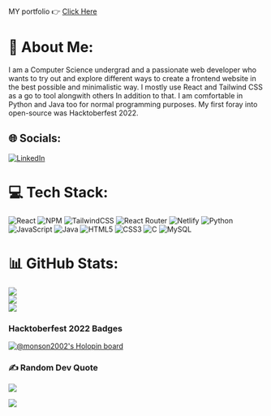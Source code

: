 MY portfolio 👉 [Click Here](https://monson2002-portfolio-2023.netlify.app/)

# 💫 About Me:
I am a Computer Science undergrad and a passionate web developer who wants to try out and explore different ways to create a frontend website in the best possible and minimalistic way. I mostly use React and Tailwind CSS as a go to tool alongwith others In addition to that. I am comfortable in Python and Java too for normal programming purposes. My first foray into open-source was Hacktoberfest 2022.


## 🌐 Socials:
[![LinkedIn](https://img.shields.io/badge/LinkedIn-%230077B5.svg?logo=linkedin&logoColor=white)](https://linkedin.com/in/monson-reji-verghese-a26061231) 

# 💻 Tech Stack:
![React](https://img.shields.io/badge/react-%2320232a.svg?style=for-the-badge&logo=react&logoColor=%2361DAFB) ![NPM](https://img.shields.io/badge/NPM-%23000000.svg?style=for-the-badge&logo=npm&logoColor=white) ![TailwindCSS](https://img.shields.io/badge/tailwindcss-%2338B2AC.svg?style=for-the-badge&logo=tailwind-css&logoColor=white) ![React Router](https://img.shields.io/badge/React_Router-CA4245?style=for-the-badge&logo=react-router&logoColor=white) ![Netlify](https://img.shields.io/badge/netlify-%23000000.svg?style=for-the-badge&logo=netlify&logoColor=#00C7B7) ![Python](https://img.shields.io/badge/python-3670A0?style=for-the-badge&logo=python&logoColor=ffdd54) ![JavaScript](https://img.shields.io/badge/javascript-%23323330.svg?style=for-the-badge&logo=javascript&logoColor=%23F7DF1E) ![Java](https://img.shields.io/badge/java-%23ED8B00.svg?style=for-the-badge&logo=java&logoColor=white) ![HTML5](https://img.shields.io/badge/html5-%23E34F26.svg?style=for-the-badge&logo=html5&logoColor=white) ![CSS3](https://img.shields.io/badge/css3-%231572B6.svg?style=for-the-badge&logo=css3&logoColor=white) ![C](https://img.shields.io/badge/c-%2300599C.svg?style=for-the-badge&logo=c&logoColor=white) ![MySQL](https://img.shields.io/badge/mysql-%2300f.svg?style=for-the-badge&logo=mysql&logoColor=white)
# 📊 GitHub Stats:
![](https://github-readme-stats.vercel.app/api?username=monson2002&theme=dark&hide_border=false&include_all_commits=true&count_private=true)<br/>
![](https://github-readme-streak-stats.herokuapp.com/?user=monson2002&theme=dark&hide_border=false)<br/>
![](https://github-readme-stats.vercel.app/api/top-langs/?username=monson2002&theme=dark&hide_border=false&include_all_commits=true&count_private=true&layout=compact)
### Hacktoberfest 2022 Badges
[![@monson2002's Holopin board](https://holopin.me/monson2002)](https://holopin.io/@monson2002)

### ✍️ Random Dev Quote
![](https://quotes-github-readme.vercel.app/api?type=horizontal&theme=gruvbox)


[![](https://visitcount.itsvg.in/api?id=monson2002&icon=7&color=3)](https://visitcount.itsvg.in)

<!-- Proudly created with GPRM ( https://gprm.itsvg.in ) -->
<!---
Monson2002/Monson2002 is a ✨ special ✨ repository because its `README.md` (this file) appears on your GitHub profile.
You can click the Preview link to take a look at your changes.
--->
